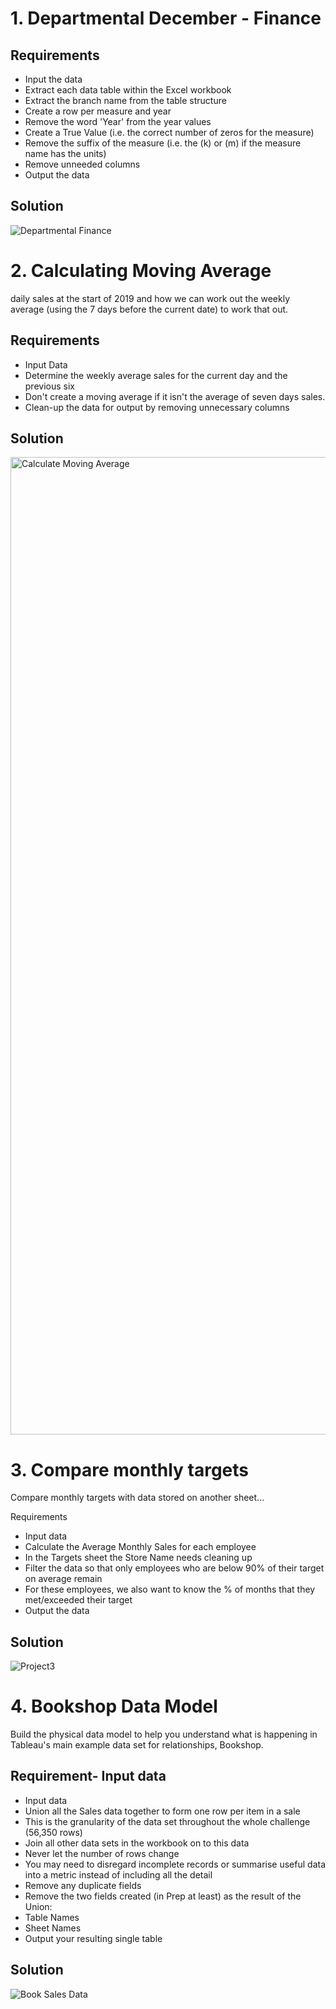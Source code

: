 


# 1. Departmental December - Finance

## Requirements

 -  Input the data
 -   Extract each data table within the Excel workbook
 -   Extract the branch name from the table structure  
 -   Create a row per measure and year
 -   Remove the word 'Year' from the year values
 -   Create a True Value (i.e. the correct number of zeros for the measure)
 -   Remove the suffix of the measure (i.e. the (k) or (m) if the measure name has the units)
 -   Remove unneeded columns
 -   Output the data
 
 ## Solution
![Departmental Finance](https://user-images.githubusercontent.com/95032838/215356019-0cca5f78-daf0-4b3a-bc45-f419c90bcb95.png)


# 2. Calculating Moving Average
daily sales at the start of 2019 and how we can work out the weekly average (using the 7 days before the current date) to work that out.
## Requirements

- Input Data
- Determine the weekly average sales for the current day and the previous six
- Don't create a moving average if it isn't the average of seven days sales.
- Clean-up the data for output by removing unnecessary columns

## Solution
<img width="1564" alt="Calculate Moving Average" src="https://user-images.githubusercontent.com/95032838/215354128-96a112d8-126e-46c2-b5f8-89a4cc2373dd.png">

 
 # 3. Compare monthly targets
 Compare monthly targets with data stored on another sheet...

Requirements
- Input data
 - Calculate the Average Monthly Sales for each employee
- In the Targets sheet the Store Name needs cleaning up
- Filter the data so that only employees who are below 90% of their target on average remain
 -  For these employees, we also want to know the % of months that they met/exceeded their target
- Output the data


## Solution
![Project3](https://user-images.githubusercontent.com/95032838/215352957-11da830c-f38f-49c8-9cad-dcbf51ededbb.png)



# 4. Bookshop Data Model
Build the physical data model to help you understand what is happening in Tableau's main example data set for relationships, Bookshop. 


## Requirement- Input data


- Input data
- Union all the Sales data together to form one row per item in a sale
- This is the granularity of the data set throughout the whole challenge (56,350 rows)
- Join all other data sets in the workbook on to this data
- Never let the number of rows change
- You may need to disregard incomplete records or summarise useful data into a metric instead of including all the detail
- Remove any duplicate fields
- Remove the two fields created (in Prep at least) as the result of the Union:
- Table Names
- Sheet Names
- Output your resulting single table

## Solution
  ![Book Sales Data](https://user-images.githubusercontent.com/95032838/215351824-b29b004f-daa7-4165-983c-9c04d68aed42.png)

  

